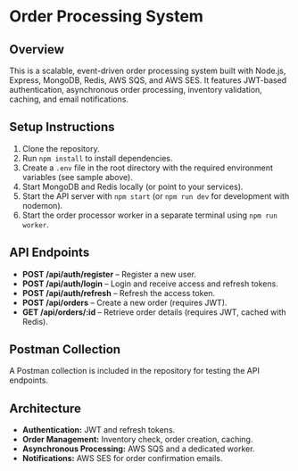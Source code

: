 # Order Processing System

## Overview

This is a scalable, event-driven order processing system built with Node.js, Express, MongoDB, Redis, AWS SQS, and AWS SES. It features JWT-based authentication, asynchronous order processing, inventory validation, caching, and email notifications.

## Setup Instructions

1. Clone the repository.
2. Run `npm install` to install dependencies.
3. Create a `.env` file in the root directory with the required environment variables (see sample above).
4. Start MongoDB and Redis locally (or point to your services).
5. Start the API server with `npm start` (or `npm run dev` for development with nodemon).
6. Start the order processor worker in a separate terminal using `npm run worker`.

## API Endpoints

-   **POST /api/auth/register** – Register a new user.
-   **POST /api/auth/login** – Login and receive access and refresh tokens.
-   **POST /api/auth/refresh** – Refresh the access token.
-   **POST /api/orders** – Create a new order (requires JWT).
-   **GET /api/orders/:id** – Retrieve order details (requires JWT, cached with Redis).

## Postman Collection

A Postman collection is included in the repository for testing the API endpoints.

## Architecture

-   **Authentication:** JWT and refresh tokens.
-   **Order Management:** Inventory check, order creation, caching.
-   **Asynchronous Processing:** AWS SQS and a dedicated worker.
-   **Notifications:** AWS SES for order confirmation emails.
